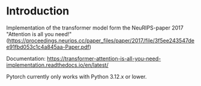 # Introduction

Implementation of the transformer model form the NeuRIPS-paper 2017 
"Attention is all you need!" 
(https://proceedings.neurips.cc/paper_files/paper/2017/file/3f5ee243547dee91fbd053c1c4a845aa-Paper.pdf)

Documentation:
https://transformer-attention-is-all-you-need-implementation.readthedocs.io/en/latest/

Pytorch currently only works with Python 3.12.x or lower.








